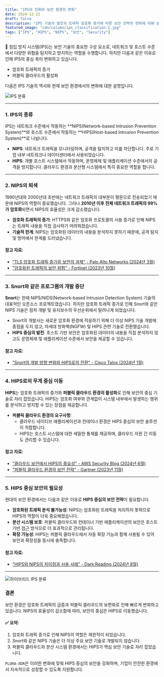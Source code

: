 ```yaml
---
title: "IPS의 진화와 보안 환경의 변화"
date: 2024-12-22
draft: false
description: "IPS 기술의 발전과 트래픽 암호화 증가에 따른 보안 전략의 변화에 대해 논의합니다."
featured_image: "cdn/column/ips_classification-1.jpg"
tags: ["IPS", "HIPS", "NIPS", "보안", "Security"]
---
```


🔐 침입 방지 시스템(IPS)는 보안 기술의 중요한 구성 요소로, 네트워크 및 호스트 수준에서 다양한 위협을 탐지하고 방지하는 역할을 수행합니다. 하지만 다음과 같은 이유로 인해 IPS의 중심 축이 변화하고 있습니다.  
- 암호화 트래픽의 증가  
- 퍼블릭 클라우드의 활성화  

다음은 IPS 기술의 역사와 현재 보안 환경에서의 변화에 대한 설명입니다.

![IPS 분류](https://blog.plura.io/cdn/column/ips_classification-1.jpg)

<!--more-->

---

### 1. IPS의 종류
IPS는 네트워크 수준에서 작동하는 **NIPS(Network-based Intrusion Prevention System)**와 호스트 수준에서 작동하는 **HIPS(Host-based Intrusion Prevention System)**로 나뉩니다.

- **NIPS**: 네트워크 트래픽을 모니터링하며, 공격을 탐지하고 이를 차단합니다. 주로 기업 내부 네트워크나 데이터센터에서 사용되었습니다.
- **HIPS**: 개별 호스트 시스템에서 작동하며, 운영체제 및 애플리케이션 수준에서의 공격을 방지합니다. 클라우드 환경과 분산형 시스템에서 특히 중요한 역할을 합니다.

---

### 2. NIPS의 퇴색
1990년대와 2000년대 초반에는 네트워크 트래픽의 대부분이 평문으로 전송되었기 때문에 NIPS의 역할이 중요했습니다. 그러나 **2010년 이후 전체 네트워크 트래픽의 99%가 암호화**되면서 NIPS의 효율성은 크게 감소했습니다.

- **암호화 트래픽의 증가**: HTTPS와 같은 암호화 프로토콜의 사용 증가로 인해 NIPS는 트래픽 내용을 직접 검사하기 어려워졌습니다.
- **기술적 한계**: NIPS는 암호화된 데이터의 내용을 분석하지 못하기 때문에, 공격 탐지 및 방어에서 한계를 드러냈습니다.

#### 참고 자료:
- ["TLS 암호화 트래픽 증가와 보안의 과제" - Palo Alto Networks (2024년 3월)](https://www.paloaltonetworks.com/kr/solutions/secure-encrypted-traffic)
- ["암호화된 트래픽의 보안 위험" - Fortinet (2023년 10월)](https://www.fortinet.com/kr/resources/secured-traffic)

---

### 3. Snort와 같은 프로그램의 개발 중단
**Snort**는 한때 NIPS/NIDS(Network-based Intrusion Detection System) 기술의 대표적인 오픈소스 프로젝트였습니다. 하지만 암호화 트래픽 증가로 인해 Snort와 같은 NIPS 기술은 점차 개발 및 유지보수의 우선순위에서 밀려나게 되었습니다.

- Snort의 개발사는 새로운 암호화 환경에 적응하기 위해 더 이상 NIPS 기술 개발에 중점을 두지 않고, 차세대 방화벽(NGFW) 및 HIPS 관련 기술로 전환했습니다.
- **HIPS 중심의 발전**: 호스트 기반 보안은 암호화된 데이터의 내용을 직접 분석하지 않고도 운영체제 및 애플리케이션 수준에서 보안을 제공할 수 있습니다.

#### 참고 자료:
- ["Snort의 개발 방향 변화와 HIPS로의 전환" - Cisco Talos (2024년 1월)](https://www.cisco.com/c/talos)

---

### 4. HIPS로의 무게 중심 이동
**HIPS**는 암호화 트래픽의 증가와 **퍼블릭 클라우드 환경의 활성화**로 인해 보안의 중심 기술로 자리 잡았습니다. HIPS는 암호화 여부와 관계없이 시스템 내부에서 발생하는 행위를 분석하고 방지할 수 있는 장점을 제공합니다.

- **퍼블릭 클라우드 환경의 요구사항**:
  - 클라우드 네이티브 애플리케이션과 컨테이너 환경은 HIPS 중심의 보안 솔루션이 적합합니다.
  - HIPS는 호스트 시스템에 대한 세밀한 통제를 제공하며, 클라우드 자원 간 이동도 관리할 수 있습니다.

#### 참고 자료:
- ["클라우드 보안에서 HIPS의 중요성" - AWS Security Blog (2024년 6월)](https://aws.amazon.com/security)
- ["퍼블릭 클라우드 환경의 보안 전략" - Gartner (2023년 11월)](https://www.gartner.com/en)

---

### 5. HIPS 중심 보안의 필요성
현대의 보안 환경에서는 다음과 같은 이유로 **HIPS 중심의 보안 전략**이 필요합니다.

- **암호화된 트래픽 분석 불가능성**: NIPS는 암호화된 트래픽을 처리하지 못하므로 HIPS의 역할이 더욱 중요해졌습니다.
- **분산 시스템 보호**: 퍼블릭 클라우드와 컨테이너 기반 애플리케이션의 보안은 호스트 기반 접근 방식으로 더 효과적으로 관리됩니다.
- **확장 가능성**: HIPS는 퍼블릭 클라우드에서 자동 확장 기능과 함께 사용될 수 있어 보안과 확장성을 동시에 충족합니다.

#### 참고 자료:
- ["HIPS와 NIPS의 차이점과 사용 사례" - Dark Reading (2024년 8월)](https://www.darkreading.com/ips)

---

![하이브리드 IPS 분류](https://blog.plura.io/cdn/column/ips_classification-2.png)

### 결론
보안 환경은 암호화 트래픽의 급증과 퍼블릭 클라우드의 보편화로 인해 빠르게 변화하고 있습니다. NIPS의 효율성이 감소함에 따라, 보안의 중심은 HIPS로 이동했습니다.

#### ✅ 요약:
1. 암호화 트래픽 증가로 인해 NIPS의 역할은 제한적이 되었습니다.
2. Snort와 같은 NIPS 기술은 더 이상 주요 보안 기술로 개발되지 않습니다.
3. 퍼블릭 클라우드와 분산 시스템 환경에서는 HIPS가 핵심 보안 기술로 자리 잡았습니다.

`PLURA-XDR`은 이러한 변화에 맞춰 HIPS 중심의 보안을 강화하며, 기업이 안전한 환경에서 지속적으로 성장할 수 있도록 지원합니다.
